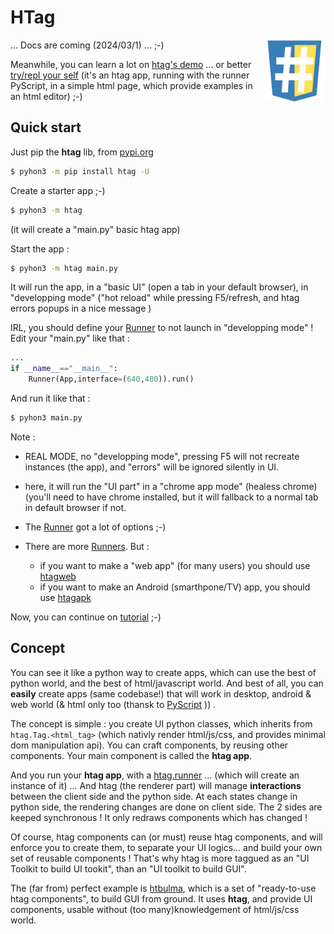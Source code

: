 # HTag

<img src="htag.png" width="100" height="100" style="float:right">

... Docs are coming (2024/03/1) ... ;-)

Meanwhile, you can learn a lot on [htag's demo](https://htag.glitch.me/) ... or better [try/repl your self](https://raw.githack.com/manatlan/htag/main/examples/pyscript_demo.html)
(it's an htag app, running with the runner PyScript, in a simple html page, which provide examples in an html editor) ;-)


## Quick start

Just pip the **htag** lib, from [pypi.org](https://pypi.org/project/htag/)

```bash
$ pyhon3 -m pip install htag -U
```

Create a starter app ;-)

```bash
$ pyhon3 -m htag
```
(it will create a "main.py" basic htag app)

Start the app :

```bash
$ pyhon3 -m htag main.py
```

It will run the app, in a "basic UI" (open a tab in your default browser), in "developping mode" ("hot reload" while pressing F5/refresh, and htag errors popups in a nice message )

IRL, you should define your [Runner](runner.md) to not launch in "developping mode" ! Edit your "main.py" like that :

```python
...
if __name__=="__main__":
    Runner(App,interface=(640,480)).run()
```

And run it like that :

```bash
$ pyhon3 main.py
```

Note :

 - REAL MODE, no "developping mode", pressing F5 will not recreate instances (the app), and "errors" will be ignored silently in UI.
 - here, it will run the "UI part" in a "chrome app mode" (healess chrome) (you'll need to have chrome installed, but it will fallback to a normal tab in default browser if not.
 - The [Runner](runner.md) got a lot of options ;-)
 - There are more [Runners](runners.md). But :

    - if you want to make a "web app" (for many users) you should use [htagweb](https://github.com/manatlan/htagweb)
    - if you want to make an Android (smarthpone/TV) app, you should use [htagapk](https://github.com/manatlan/htagapk)


Now, you can continue on [tutorial](tutorial.md) ;-)

## Concept

You can see it like a python way to create apps, which can use the best of python world, and the best of html/javascript world. And best of all, you can **easily** create apps (same codebase!) that will work in desktop, android & web world (& html only too (thansk to [PyScript](https://manatlan.github.io/htag/runners/#pyscript) )) .

The concept is simple : you create UI python classes, which inherits from `htag.Tag.<html_tag>` (which nativly render html/js/css, and provides minimal dom manipulation api). You can craft components, by reusing other components. Your main component is called the **htag app**.

And you run your **htag app**, with a [htag.runner](runners.md) ... (which will create an instance of it) ... And htag (the renderer part) will manage **interactions** between the client side and the python side. At each states change in python side, the rendering changes are done on client side. The 2 sides are keeped synchronous ! It only redraws components which has changed !

Of course, htag components can (or must) reuse htag components, and will enforce you to create them, to separate your UI logics... and build your own set of reusable components ! That's why htag is more taggued as an "UI Toolkit to build UI tookit", than an "UI toolkit to build GUI".

The (far from) perfect example is [htbulma](https://github.com/manatlan/htbulma), which is a set of "ready-to-use htag components", to build GUI from ground. It uses **htag**, and provide UI components, usable without (too many)knowledgement of html/js/css world.


